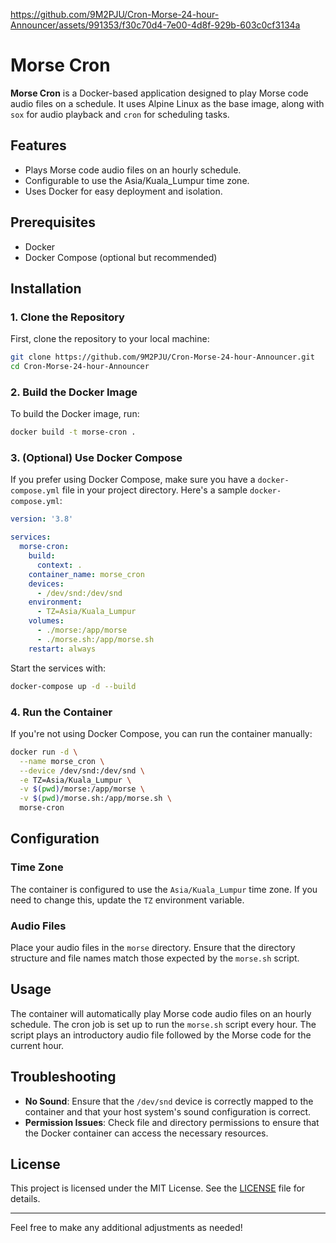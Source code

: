 



https://github.com/9M2PJU/Cron-Morse-24-hour-Announcer/assets/991353/f30c70d4-7e00-4d8f-929b-603c0cf3134a





# Morse Cron

**Morse Cron** is a Docker-based application designed to play Morse code audio files on a schedule. It uses Alpine Linux as the base image, along with `sox` for audio playback and `cron` for scheduling tasks.

## Features

- Plays Morse code audio files on an hourly schedule.
- Configurable to use the Asia/Kuala_Lumpur time zone.
- Uses Docker for easy deployment and isolation.

## Prerequisites

- Docker
- Docker Compose (optional but recommended)

## Installation

### 1. Clone the Repository

First, clone the repository to your local machine:

```bash
git clone https://github.com/9M2PJU/Cron-Morse-24-hour-Announcer.git
cd Cron-Morse-24-hour-Announcer
```

### 2. Build the Docker Image

To build the Docker image, run:

```bash
docker build -t morse-cron .
```

### 3. (Optional) Use Docker Compose

If you prefer using Docker Compose, make sure you have a `docker-compose.yml` file in your project directory. Here's a sample `docker-compose.yml`:

```yaml
version: '3.8'

services:
  morse-cron:
    build:
      context: .
    container_name: morse_cron
    devices:
      - /dev/snd:/dev/snd
    environment:
      - TZ=Asia/Kuala_Lumpur
    volumes:
      - ./morse:/app/morse
      - ./morse.sh:/app/morse.sh
    restart: always
```

Start the services with:

```bash
docker-compose up -d --build
```

### 4. Run the Container

If you're not using Docker Compose, you can run the container manually:

```bash
docker run -d \
  --name morse_cron \
  --device /dev/snd:/dev/snd \
  -e TZ=Asia/Kuala_Lumpur \
  -v $(pwd)/morse:/app/morse \
  -v $(pwd)/morse.sh:/app/morse.sh \
  morse-cron
```

## Configuration

### Time Zone

The container is configured to use the `Asia/Kuala_Lumpur` time zone. If you need to change this, update the `TZ` environment variable.

### Audio Files

Place your audio files in the `morse` directory. Ensure that the directory structure and file names match those expected by the `morse.sh` script.

## Usage

The container will automatically play Morse code audio files on an hourly schedule. The cron job is set up to run the `morse.sh` script every hour. The script plays an introductory audio file followed by the Morse code for the current hour.

## Troubleshooting

- **No Sound**: Ensure that the `/dev/snd` device is correctly mapped to the container and that your host system's sound configuration is correct.
- **Permission Issues**: Check file and directory permissions to ensure that the Docker container can access the necessary resources.

## License

This project is licensed under the MIT License. See the [LICENSE](LICENSE) file for details.

---

Feel free to make any additional adjustments as needed!
